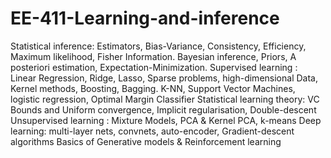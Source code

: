# EE-411-Learning-and-inference
Statistical inference: Estimators, Bias-Variance, Consistency, Efficiency, Maximum likelihood, Fisher Information.
Bayesian inference, Priors, A posteriori estimation, Expectation-Minimization.
Supervised learning : Linear Regression, Ridge, Lasso, Sparse problems, high-dimensional Data, Kernel methods, Boosting, Bagging. K-NN, Support Vector Machines, logistic regression, Optimal Margin Classifier
Statistical learning theory: VC Bounds and Uniform convergence, Implicit regularisation, Double-descent
Unsupervised learning : Mixture Models, PCA & Kernel PCA, k-means
Deep learning: multi-layer nets, convnets, auto-encoder, Gradient-descent algorithms
Basics of Generative models & Reinforcement learning
